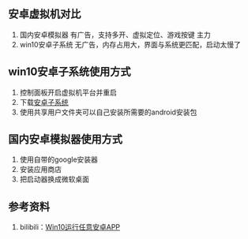 ## 安卓虚拟机对比
1. 国内安卓模拟器 有广告，支持多开、虚拟定位、游戏按键 主力
2. win10安卓子系统 无广告，内存占用大，界面与系统更匹配，启动太慢了

## win10安卓子系统使用方式
1. 控制面板开启虚拟机平台并重启
2. 下载[安卓子系统](https://github.com/MustardChef/WSABuilds/releases)
3. 使用共享用户文件夹可以自己安装所需要的android安装包

## 国内安卓模拟器使用方式
1. 使用自带的google安装器
2. 安装应用商店
3. 把启动器换成微软桌面

## 参考资料
1. bilibili：[Win10运行任意安卓APP](https://www.bilibili.com/video/BV1Az4y1L7vh )

